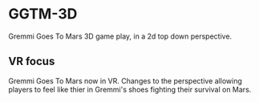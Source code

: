 # GGTM-3D
Gremmi Goes To Mars 3D game play, in a 2d top down perspective.
## VR focus
Gremmi Goes To Mars now in VR. Changes to the perspective allowing players to feel like thier in Gremmi's shoes fighting their survival on Mars.
